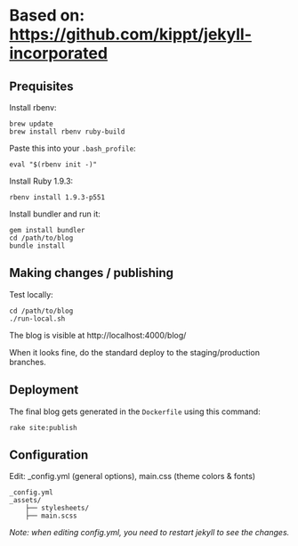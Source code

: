 # Based on: https://github.com/kippt/jekyll-incorporated

## Prequisites

Install rbenv:

```
brew update
brew install rbenv ruby-build
```

Paste this into your `.bash_profile`:

```
eval "$(rbenv init -)"
```

Install Ruby 1.9.3:

```
rbenv install 1.9.3-p551
```

Install bundler and run it:

```
gem install bundler
cd /path/to/blog
bundle install
```

## Making changes / publishing

Test locally:

```
cd /path/to/blog
./run-local.sh
```

The blog is visible at http://localhost:4000/blog/

When it looks fine, do the standard deploy to the staging/production branches.

## Deployment

The final blog gets generated in the `Dockerfile` using this command:

```
rake site:publish
```

## Configuration

Edit: _config.yml (general options), main.css (theme colors &amp; fonts)

```
_config.yml
_assets/
	├── stylesheets/
    ├── main.scss
```

_Note: when editing _config.yml, you need to restart jekyll to see the changes.__
